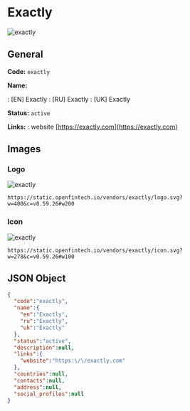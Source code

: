 
# Exactly 
![exactly](https://static.openfintech.io/vendors/exactly/logo.svg?w=400&c=v0.59.26#w200)  

## General 
 
**Code:** `exactly` 
 
**Name:** 
 
:	[EN] Exactly 
:	[RU] Exactly 
:	[UK] Exactly 
 
**Status:** `active` 
 
**Links:** 
: website [https://exactly.com](https://exactly.com) 
 

## Images 

### Logo 
 
![exactly](https://static.openfintech.io/vendors/exactly/logo.svg?w=400&c=v0.59.26#w200)  

```
https://static.openfintech.io/vendors/exactly/logo.svg?w=400&c=v0.59.26#w200
```  

### Icon 
 
![exactly](https://static.openfintech.io/vendors/exactly/icon.svg?w=278&c=v0.59.26#w100)  

```
https://static.openfintech.io/vendors/exactly/icon.svg?w=278&c=v0.59.26#w100
```  

## JSON Object 

```json
{
  "code":"exactly",
  "name":{
    "en":"Exactly",
    "ru":"Exactly",
    "uk":"Exactly"
  },
  "status":"active",
  "description":null,
  "links":{
    "website":"https:\/\/exactly.com"
  },
  "countries":null,
  "contacts":null,
  "address":null,
  "social_profiles":null
}
```  
